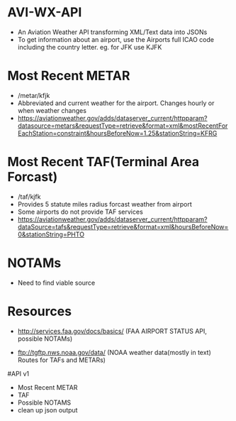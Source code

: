 # AVI-WX-API
- An Aviation Weather API transforming XML/Text data into JSONs
- To get information about an airport, use the Airports full ICAO code including the country letter. eg. for JFK use KJFK

# Most Recent METAR
- /metar/kfjk
- Abbreviated and current weather for the airport. Changes hourly or when weather changes
- https://aviationweather.gov/adds/dataserver_current/httpparam?datasource=metars&requestType=retrieve&format=xml&mostRecentForEachStation=constraint&hoursBeforeNow=1.25&stationString=KFRG

# Most Recent TAF(Terminal Area Forcast)
- /taf/kjfk
- Provides 5 statute miles radius forcast weather from airport
- Some airports do not provide TAF services
- https://aviationweather.gov/adds/dataserver_current/httpparam?dataSource=tafs&requestType=retrieve&format=xml&hoursBeforeNow=0&stationString=PHTO

# NOTAMs
- Need to find viable source

# Resources
- http://services.faa.gov/docs/basics/ (FAA AIRPORT STATUS API, possible NOTAMs)

- ftp://tgftp.nws.noaa.gov/data/ (NOAA weather data(mostly in text) Routes for TAFs and METARs)

#API v1
- Most Recent METAR
- TAF
- Possible NOTAMS
- clean up json output
